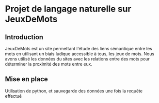 # Projet de langage naturelle sur JeuxDeMots

## Introduction
JeuxDeMots est un site permettant l'étude des liens sémantique entre les mots en utilisant un biais ludique accessible à tous, les jeux de mots. Nous avons utilisé les données du sites avec les relations entre des mots pour déterminer la proximité des mots entre eux.

## Mise en place

Utilisation de python, et sauvegarde des données une fois la requête effectué

